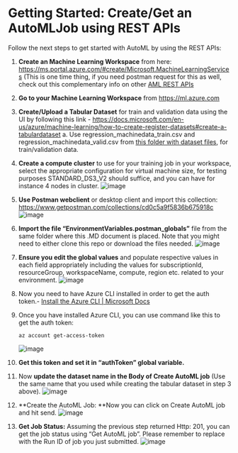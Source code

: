 # Getting Started: Create/Get an AutoMLJob using REST APIs

Follow the next steps to get started with AutoML by using the REST APIs:

1. **Create an Machine Learning Workspace** from here: https://ms.portal.azure.com/#create/Microsoft.MachineLearningServices (This is one time thing, if you need postman request for this as well, check out this complementary info on other [AML REST APIs](docs/rest-apis/aml-rest-apis.MD)
2. **Go to your Machine Learning Workspace** from https://ml.azure.com
3. **Create/Upload a Tabular Dataset** for train and validation data using the UI by following this link - https://docs.microsoft.com/en-us/azure/machine-learning/how-to-create-register-datasets#create-a-tabulardataset
    a.	Use regression_machinedata_train.csv and regression_machinedata_valid.csv from [this folder with dataset files](/datasets/regression/regression_machinedata_sample), for train/validation data.
4. **Create a compute cluster** to use for your training job in your workspace, select the appropriate configuration for virtual machine size, for testing purposes STANDARD_DS3_V2 should suffice, and you can have for instance 4 nodes in cluster.
    ![image](https://user-images.githubusercontent.com/1712635/115306947-65dc6c00-a11d-11eb-8455-867c85e5e82c.png)
5.	**Use Postman webclient** or desktop client and import this collection: https://www.getpostman.com/collections/cd0c5a9f5836b675918c
    ![image](https://user-images.githubusercontent.com/1712635/115307303-db483c80-a11d-11eb-98a3-758e6518ab64.png)
6. **Import the file “EnvironmentVariables.postman_globals”** file from the same folder where this .MD document is placed. Note that you might need to either clone this repo or download the files needed.
    ![image](https://user-images.githubusercontent.com/1712635/115307786-95d83f00-a11e-11eb-825d-60e65186264d.png)
7. **Ensure you edit the global values** and populate respective values in each field appropriately including the values for subscriptionId, resourceGroup, workspaceName, compute, region etc. related to your environment.
    ![image](https://user-images.githubusercontent.com/1712635/115308156-244cc080-a11f-11eb-893a-429ceead759f.png)
8.	Now you need to have Azure CLI installed in order to get the auth token.- [Install the Azure CLI | Microsoft Docs](https://docs.microsoft.com/en-us/cli/azure/install-azure-cli)
9.	Once you have installed Azure CLI, you can use command like this to get the auth token:

    `az account get-access-token`
    
    ![image](https://user-images.githubusercontent.com/1712635/115308735-09c71700-a120-11eb-9153-db47406ffa07.png)
    
10.	**Get this token and set it in “authToken” global variable.**
11.	Now **update the dataset name in the Body of Create AutoML job** (Use the same name that you used while creating the tabular dataset in step 3 above).
     ![image](https://user-images.githubusercontent.com/1712635/115308900-59a5de00-a120-11eb-847f-93a6502959ed.png)
12.	**Create the AutoML Job: **Now you can click on Create AutoML job and hit send.
     ![image](https://user-images.githubusercontent.com/1712635/115309107-a7bae180-a120-11eb-9b9a-69c84498c8ff.png) 
13.	**Get Job Status:** Assuming the previous step returned Http: 201, you can get the job status using “Get AutoML job”. Please remember to replace with the Run ID of job you just submitted. 
     ![image](https://user-images.githubusercontent.com/1712635/115309490-3891bd00-a121-11eb-82fe-cb948348715f.png)
     
     

     
